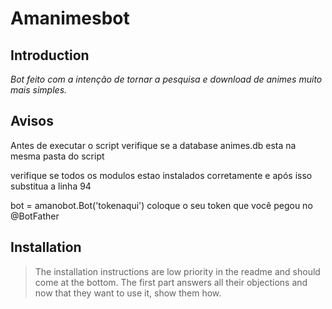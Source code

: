 # Amanimesbot

## Introduction

_Bot feito com a intenção de tornar a pesquisa e download de animes muito mais simples._

## Avisos

<p>Antes de executar o script verifique se a database animes.db esta na mesma pasta do script<p>

<p> verifique se todos os modulos estao instalados corretamente e após isso substitua a linha 94<p>
<p>bot = amanobot.Bot('tokenaqui') coloque o seu token que você pegou no @BotFather

## Installation

> The installation instructions are low priority in the readme and should come at the bottom. The first part answers all their objections and now that they want to use it, show them how.
